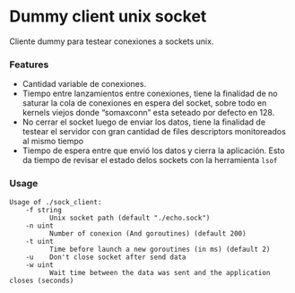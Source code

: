 # Dummy client unix socket

Cliente dummy para testear conexiones a sockets unix.

### Features
- Cantidad variable de conexiones.
- Tiempo entre lanzamientos entre conexiones, tiene la finalidad de no saturar la cola de conexiones en espera 
  del socket, sobre todo en kernels viejos donde “somaxconn” esta seteado por defecto en 128.
- No cerrar el socket luego de enviar los datos, tiene la finalidad de testear el servidor 
  con gran cantidad de files descriptors monitoreados al mismo tiempo
- Tiempo de espera entre que envió los datos y cierra la aplicación. 
  Esto da tiempo de revisar el estado delos sockets con la herramienta `lsof`

### Usage

```
Usage of ./sock_client:
    -f string
          Unix socket path (default "./echo.sock")
    -n uint
          Number of conexion (And goroutines) (default 200)
    -t uint
          Time before launch a new goroutines (in ms) (default 2)
    -u    Don't close socket after send data
    -w uint
          Wait time between the data was sent and the application closes (seconds)
```

